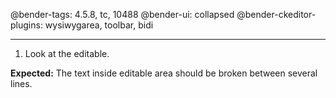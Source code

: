 @bender-tags: 4.5.8, tc, 10488
@bender-ui: collapsed
@bender-ckeditor-plugins: wysiwygarea, toolbar, bidi

----

1. Look at the editable.

**Expected:** The text inside editable area should be broken between several lines.
